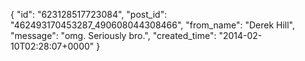  {
   "id": "623128517723084",
   "post_id": "462493170453287_490608044308466",
   "from_name": "Derek Hill",
   "message": "omg. Seriously bro.",
   "created_time": "2014-02-10T02:28:07+0000"
 }

